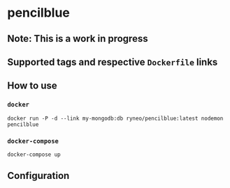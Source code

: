 # pencilblue

## Note: This is a work in progress

## Supported tags and respective `Dockerfile` links

## How to use

### `docker`

`docker run -P -d --link my-mongodb:db ryneo/pencilblue:latest nodemon pencilblue`

### `docker-compose`

`docker-compose up`

## Configuration
